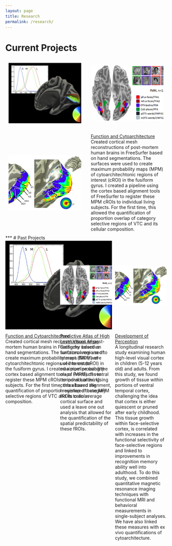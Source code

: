 ```yaml
---
layout: page
title: Research
permalink: /research/
---
```

# Current Projects
<div class="wrapperTop">
  <div class="oneTop">
  <img class="ohbm-image" src="/assets/img/brain1.jpg" alt="brain1" style='height: 100%; width: 100%; object-fit: contain'/>
  </div>
  <div class="twoTop">
  <img class="ohbm-image" src="/assets/img/floc.png" alt="floc" style='height: 100%; width: 100%; object-fit: contain'/>
  </div>
  <div class="threeTop">
  <img class="ohbm-image" src="/assets/img/devo.png" alt="devo" style='height: 100%; width: 100%; object-fit: contain'/>
  </div>
  <div class="fourTop">
  <u>Function and Cytoarchitecture</u> <br> 
  Created cortical mesh reconstructions of post-mortem human brains in FreeSurfer based on hand segmentations. The surfaces were used to create maximum probability maps (MPM) of cytoarchitechtonic regions of interest (cROI) in the fusiform gyrus. I created a pipeline using the cortex based alignment tools of FreeSurfer to register these MPM cROIs to individual living subjects. For the first time, this allowed the quantification of proportion overlap of category selective regions of VTC and its cellular composition.
  </div>
</div>
***
# Past Projects
 <div class="wrapper">
  <div class="one">
  <img class="ohbm-image" src="/assets/img/brain1.jpg" alt="brain1" style='height: 100%; width: 100%; object-fit: contain'/>
  </div>
  <div class="two">
  <img class="ohbm-image" src="/assets/img/floc.png" alt="floc" style='height: 100%; width: 100%; object-fit: contain'/>
  </div>
  <div class="three">
  <img class="ohbm-image" src="/assets/img/devo.png" alt="devo" style='height: 100%; width: 100%; object-fit: contain'/>
  </div>
  <div class="four">
  <u>Function and Cytoarchitecture</u> <br> 
  Created cortical mesh reconstructions of post-mortem human brains in FreeSurfer based on hand segmentations. The surfaces were used to create maximum probability maps (MPM) of cytoarchitechtonic regions of interest (cROI) in the fusiform gyrus. I created a pipeline using the cortex based alignment tools of FreeSurfer to register these MPM cROIs to individual living subjects. For the first time, this allowed the quantification of proportion overlap of category selective regions of VTC and its cellular composition.
  </div>
  <div class="five">
  <u>Predictive Atlas of High Level Visual Areas</u><br>
  Category selective functional regions of interest (fROI) were used to create maximum probability maps (MPM) of ventral temporal cortex. Using cortex based alignment, I registered these MPM fROIs to an average cortical surface and used a leave one out analysis that allowed for the quantification of the spatial predictability of these fROIs.
  </div>
  <div class="six">
  <u>Development of Perception</u><br>
  A longitudinal research study examining human high-level visual cortex in children (5-12 years old) and adults. From this study, we found growth of tissue within portions of ventral temporal cortex, challenging the idea that cortex is either quiescent or pruned after early childhood. This tissue growth within face-selective cortex, is correlated with increases in the functional selectivity of face-selective regions and linked to improvements in recognition memory ability well into adulthood. To do this study, we combined quantitative magnetic resonance imaging techniques with functional MRI and behavioral measurements in single-subject analyses. We have also linked these measures with ex vivo quantifications of cytoarchitecture.
  </div>
</div>

<style type="text/css">
  .row {
    display: flex;
  }

  .column {
    flex: 50%;    
  }

  .wrapper {
    display: grid;
    grid-template-columns: repeat(3, 1fr);
    gap: 10px;
    grid-auto-rows: minmax(100px, auto);
  }
  .one {
    grid-column: 1 / 3;
    grid-row: 1;
  }
.two {
  grid-column: 2 / 3;
  grid-row: 1 ;
}
.three {
  grid-column: 3 / 3;
  grid-row: 1;
}
.four {
  grid-column: 1 / 3;
  grid-row: 2;
}
.five {
  grid-column: 2 / 3;
  grid-row: 2;
}
.six {
  grid-column: 3 / 3;
  grid-row: 2;
}

.wrapperTop {
  display: grid;
  grid-template-columns: repeat(2, 1fr);
  gap: 10px;
  grid-auto-rows: minmax(100px, auto);
  }
.oneTop {
  grid-column: 1 / 2;
  grid-row: 1;
  padding: 10px;
  }
.twoTop {
  grid-column: 2 / 2;
  grid-row: 1 ;
  padding: 10px;
}
.threeTop {
  grid-column: 1 / 2;
  grid-row: 2;
  padding: 10px;
}
.fourTop {
  grid-column: 2 / 2;
  grid-row: 2;
  padding: 10px;
}
img.brain1 {
    display: block;
    margin-left: auto;
    margin-right: auto;
}
img.floc {
    display: block;
    margin-left: auto;
    margin-right: auto;
}
img.devo {
    display: block;
    margin-left: auto;
    margin-right: auto;
}

</style>